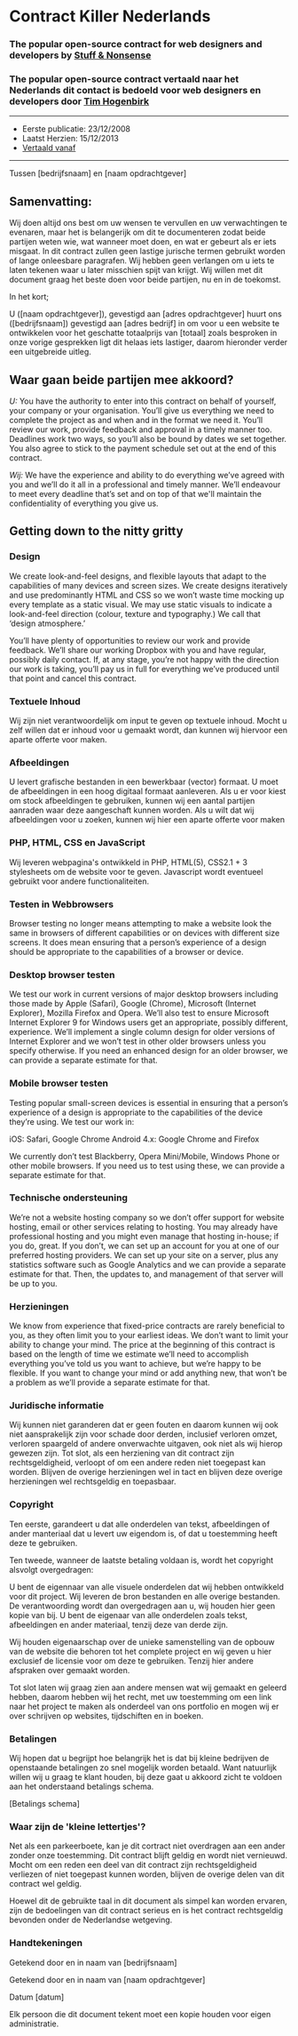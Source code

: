 # Contract Killer Nederlands
### The popular open-source contract for web designers and developers by [Stuff & Nonsense](http://stuffandnonsense.co.uk/)
### The popular open-source contract vertaald naar het Nederlands dit contact is bedoeld voor web designers en developers door [Tim Hogenbirk](http://www.timhogenbirk.com/)

* * *
* Eerste publicatie: 23/12/2008
* Laatst Herzien: 15/12/2013
* [Vertaald vanaf](http://stuffandnonsense.co.uk/projects/contract-killer/)
* * *


Tussen [bedrijfsnaam] en [naam opdrachtgever]

## Samenvatting:

Wij doen altijd ons best om uw wensen te vervullen en uw verwachtingen te evenaren, maar het is belangerijk om dit te documenteren zodat beide partijen weten wie, wat wanneer moet doen, en wat er gebeurt als er iets misgaat. In dit contract zullen geen lastige jurische termen gebruikt worden of lange onleesbare paragrafen. Wij hebben geen verlangen om u iets te laten tekenen waar u later misschien spijt van krijgt. Wij willen met dit document graag het beste doen voor beide partijen, nu en in de toekomst.

In het kort;

U ([naam opdrachtgever]), gevestigd aan [adres opdrachtgever] huurt ons ([bedrijfsnaam]) gevestigd aan [adres bedrijf] in om voor u een website te ontwikkelen voor het geschatte totaalprijs van [totaal] zoals besproken in onze vorige gesprekken ligt dit helaas iets lastiger, daarom hieronder verder een uitgebreide uitleg.

## Waar gaan beide partijen mee akkoord?

*U:* You have the authority to enter into this contract on behalf of yourself, your company or your organisation. You’ll give us everything we need to complete the project as and when and in the format we need it. You’ll review our work, provide feedback and approval in a timely manner too. Deadlines work two ways, so you’ll also be bound by dates we set together. You also agree to stick to the payment schedule set out at the end of this contract.

*Wij:* We have the experience and ability to do everything we’ve agreed with you and we’ll do it all in a professional and timely manner. We’ll endeavour to meet every deadline that’s set and on top of that we'll maintain the confidentiality of everything you give us.

## Getting down to the nitty gritty

### Design

We create look-and-feel designs, and flexible layouts that adapt to the capabilities of many devices and screen sizes. We create designs iteratively and use predominantly HTML and CSS so we won’t waste time mocking up every template as a static visual. We may use static visuals to indicate a look-and-feel direction (colour, texture and typography.) We call that ‘design atmosphere.’

You’ll have plenty of opportunities to review our work and provide feedback. We’ll share our working Dropbox with you and have regular, possibly daily contact. If, at any stage, you’re not happy with the direction our work is taking, you’ll pay us in full for everything we’ve produced until that point and cancel this contract.

### Textuele Inhoud

Wij zijn niet verantwoordelijk om input te geven op textuele inhoud. Mocht u zelf willen dat er inhoud voor u gemaakt wordt, dan kunnen wij hiervoor een aparte offerte voor maken.

### Afbeeldingen

U levert grafische bestanden in een bewerkbaar (vector) formaat. U moet de afbeeldingen in een hoog digitaal formaat aanleveren. Als u er voor kiest om stock afbeeldingen te gebruiken, kunnen wij een aantal partijen aanraden waar deze aangeschaft kunnen worden. Als u wilt dat wij afbeeldingen voor u zoeken, kunnen wij hier een aparte offerte voor maken

### PHP, HTML, CSS en JavaScript

Wij leveren webpagina's ontwikkeld in PHP, HTML(5), CSS2.1 + 3 stylesheets om de website voor te geven. Javascript wordt eventueel gebruikt voor andere functionaliteiten.

### Testen in Webbrowsers

Browser testing no longer means attempting to make a website look the same in browsers of different capabilities or on devices with different size screens. It does mean ensuring that a person’s experience of a design should be appropriate to the capabilities of a browser or device.

### Desktop browser testen

We test our work in current versions of major desktop browsers including those made by Apple (Safari), Google (Chrome), Microsoft (Internet Explorer), Mozilla Firefox and Opera. We’ll also test to ensure Microsoft Internet Explorer 9 for Windows users get an appropriate, possibly different, experience. We’ll implement a single column design for older versions of Internet Explorer and we won’t test in other older browsers unless you specify otherwise. If you need an enhanced design for an older browser, we can provide a separate estimate for that.

### Mobile browser testen

Testing popular small-screen devices is essential in ensuring that a person’s experience of a design is appropriate to the capabilities of the device they’re using. We test our work in:

iOS: Safari, Google Chrome
Android 4.x: Google Chrome and Firefox

We currently don’t test Blackberry, Opera Mini/Mobile, Windows Phone or other mobile browsers. If you need us to test using these, we can provide a separate estimate for that.

### Technische ondersteuning

We’re not a website hosting company so we don’t offer support for website hosting, email or other services relating to hosting. You may already have professional hosting and you might even manage that hosting in-house; if you do, great. If you don’t, we can set up an account for you at one of our preferred hosting providers. We can set up your site on a server, plus any statistics software such as Google Analytics and we can provide a separate estimate for that. Then, the updates to, and management of that server will be up to you.

### Herzieningen

We know from experience that fixed-price contracts are rarely beneficial to you, as they often limit you to your earliest ideas. We don’t want to limit your ability to change your mind. The price at the beginning of this contract is based on the length of time we estimate we’ll need to accomplish everything you’ve told us you want to achieve, but we’re happy to be flexible. If you want to change your mind or add anything new, that won’t be a problem as we’ll provide a separate estimate for that.

### Juridische informatie

Wij kunnen niet garanderen dat er geen fouten en daarom kunnen wij ook niet aansprakelijk zijn voor schade door derden, inclusief verloren omzet, verloren spaargeld of andere onverwachte uitgaven, ook niet als wij hierop gewezen zijn. Tot slot, als een herziening van dit contract zijn rechtsgeldigheid, verloopt of om een andere reden niet toegepast kan worden. Blijven de overige herzieningen wel in tact en blijven deze overige herzieningen wel rechtsgeldig en toepasbaar.

### Copyright

Ten eerste, garandeert u dat alle onderdelen van tekst, afbeeldingen of ander manteriaal dat u levert uw eigendom is, of dat u toestemming heeft deze te gebruiken.

Ten tweede, wanneer de laatste betaling voldaan is, wordt het copyright alsvolgt overgedragen:

U bent de eigennaar van alle visuele onderdelen dat wij hebben ontwikkeld voor dit project. Wij leveren de bron bestanden en alle overige bestanden. De verantwoording wordt dan overgedragen aan u, wij houden hier geen kopie van bij. U bent de eigenaar van alle onderdelen zoals tekst, afbeeldingen en ander materiaal, tenzij deze van derde zijn.

Wij houden eigenaarschap over de unieke samenstelling van de opbouw van de website die behoren tot het complete project en wij geven u hier exclusief de licensie voor om deze te gebruiken. Tenzij hier andere afspraken over gemaakt worden.

Tot slot laten wij graag zien aan andere mensen wat wij gemaakt en geleerd hebben, daarom hebben wij het recht, met uw toestemming om een link naar het project te maken als onderdeel van ons portfolio en mogen wij er over schrijven op websites, tijdschiften en in boeken.

### Betalingen

Wij hopen dat u begrijpt hoe belangrijk het is dat bij kleine bedrijven de openstaande betalingen zo snel mogelijk worden betaald. Want natuurlijk willen wij u graag te klant houden, bij deze gaat u akkoord zicht te voldoen aan het onderstaand betalings schema.

[Betalings schema]

### Waar zijn de 'kleine lettertjes'?

Net als een parkeerboete, kan je dit cortract niet overdragen aan een ander zonder onze toestemming. Dit contract blijft geldig en wordt niet vernieuwd. Mocht om een reden een deel van dit contract zijn rechtsgeldigheid verliezen of niet toegepast kunnen worden, blijven de overige delen van dit contract wel geldig.

Hoewel dit de gebruikte taal in dit document als simpel kan worden ervaren, zijn de bedoelingen van dit contract serieus en is het contract rechtsgeldig bevonden onder de Nederlandse wetgeving.

### Handtekeningen

Getekend door en in naam van [bedrijfsnaam]

Getekend door en in naam van [naam opdrachtgever]

Datum [datum]

Elk persoon die dit document tekent moet een kopie houden voor eigen administratie.
